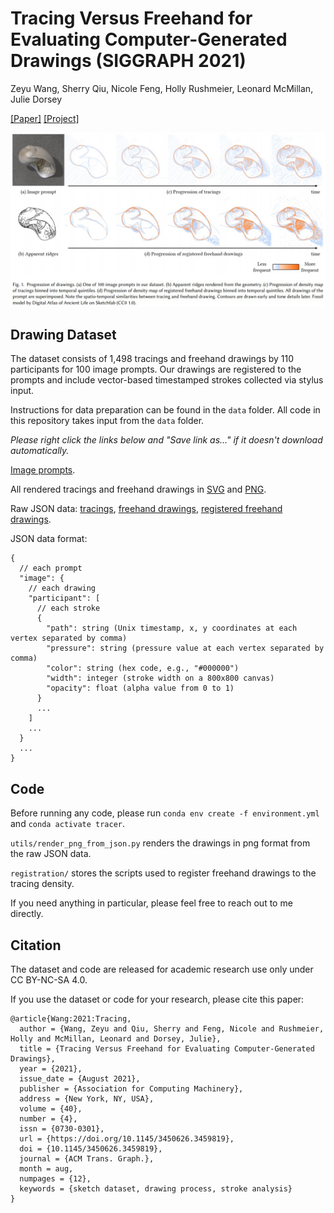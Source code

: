 # Tracing Versus Freehand for Evaluating Computer-Generated Drawings (SIGGRAPH 2021)

Zeyu Wang, Sherry Qiu, Nicole Feng, Holly Rushmeier, Leonard McMillan, Julie Dorsey

[[Paper]](https://graphics.cs.yale.edu/sites/default/files/tracing-vs-freehand_0.pdf)
[[Project]](https://zachzeyuwang.github.io/tracing-vs-freehand)

![teaser](teaser.jpg)

## Drawing Dataset

The dataset consists of 1,498 tracings and freehand drawings by 110 participants for 100 image prompts. Our drawings are registered to the prompts and include vector-based timestamped strokes collected via stylus input.

Instructions for data preparation can be found in the `data` folder. All code in this repository takes input from the `data` folder.

*Please right click the links below and "Save link as..." if it doesn't download automatically.*

[Image prompts](http://tracer.cs.yale.edu/tracing-vs-freehand/data/images.zip).

All rendered tracings and freehand drawings in [SVG](http://tracer.cs.yale.edu/tracing-vs-freehand/data/svg.zip) and [PNG](http://tracer.cs.yale.edu/tracing-vs-freehand/data/png.zip).

Raw JSON data: [tracings](http://tracer.cs.yale.edu/tracing-vs-freehand/data/tracings.json), [freehand drawings](http://tracer.cs.yale.edu/tracing-vs-freehand/data/drawings.json), [registered freehand drawings](http://tracer.cs.yale.edu/tracing-vs-freehand/data/drawings_registered.json).

JSON data format:
```
{
  // each prompt
  "image": {
    // each drawing
    "participant": [
      // each stroke
      {
        "path": string (Unix timestamp, x, y coordinates at each vertex separated by comma)
        "pressure": string (pressure value at each vertex separated by comma)
        "color": string (hex code, e.g., "#000000")
        "width": integer (stroke width on a 800x800 canvas)
        "opacity": float (alpha value from 0 to 1)
      }
      ...
    ]
    ...
  }
  ...
}
```

## Code

Before running any code, please run `conda env create -f environment.yml` and `conda activate tracer`.

`utils/render_png_from_json.py` renders the drawings in png format from the raw JSON data.

`registration/` stores the scripts used to register freehand drawings to the tracing density.

If you need anything in particular, please feel free to reach out to me directly.

## Citation

The dataset and code are released for academic research use only under CC BY-NC-SA 4.0.

If you use the dataset or code for your research, please cite this paper:
```
@article{Wang:2021:Tracing,
  author = {Wang, Zeyu and Qiu, Sherry and Feng, Nicole and Rushmeier,  Holly and McMillan, Leonard and Dorsey, Julie},
  title = {Tracing Versus Freehand for Evaluating Computer-Generated Drawings},
  year = {2021},
  issue_date = {August 2021},
  publisher = {Association for Computing Machinery},
  address = {New York, NY, USA},
  volume = {40},
  number = {4},
  issn = {0730-0301},
  url = {https://doi.org/10.1145/3450626.3459819},
  doi = {10.1145/3450626.3459819},
  journal = {ACM Trans. Graph.},
  month = aug,
  numpages = {12},
  keywords = {sketch dataset, drawing process, stroke analysis}
}
```
